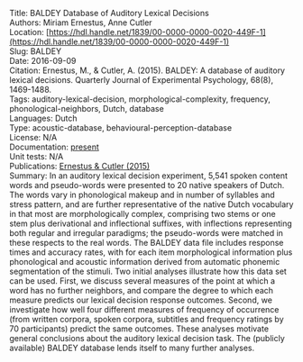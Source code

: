 Title: BALDEY Database of Auditory Lexical Decisions  
Authors: Miriam Ernestus, Anne Cutler  
Location: [https://hdl.handle.net/1839/00-0000-0000-0020-449F-1](https://hdl.handle.net/1839/00-0000-0000-0020-449F-1)  
Slug: BALDEY  
Date: 2016-09-09  
Citation: Ernestus, M., & Cutler, A. (2015). BALDEY: A database of auditory lexical decisions. Quarterly Journal of Experimental Psychology, 68(8), 1469-1488.  
Tags: auditory-lexical-decision, morphological-complexity, frequency, phonological-neighbors, Dutch, database  
Languages: Dutch  
Type: acoustic-database, behavioural-perception-database  
License: N/A  
Documentation: [present](https://doi.org/10.1080%2F17470218.2014.984730)  
Unit tests: N/A  
Publications: [Ernestus & Cutler (2015)](https://doi.org/10.1080%2F17470218.2014.984730)  
Summary: In an auditory lexical decision experiment, 5,541 spoken content words and pseudo-words were presented to 20 native speakers of Dutch. The words vary in phonological makeup and in number of syllables and stress pattern, and are further representative of the native Dutch vocabulary in that most are morphologically complex, comprising two stems or one stem plus derivational and inflectional suffixes, with inflections representing both regular and irregular paradigms; the pseudo-words were matched in these respects to the real words. The BALDEY data file includes response times and accuracy rates, with for each item morphological information plus phonological and acoustic information derived from automatic phonemic segmentation of the stimuli. Two initial analyses illustrate how this data set can be used. First, we discuss several measures of the point at which a word has no further neighbors, and compare the degree to which each measure predicts our lexical decision response outcomes. Second, we investigate how well four different measures of frequency of occurrence (from written corpora, spoken corpora, subtitles and frequency ratings by 70 participants) predict the same outcomes. These analyses motivate general conclusions about the auditory lexical decision task. The (publicly available) BALDEY database lends itself to many further analyses.  
